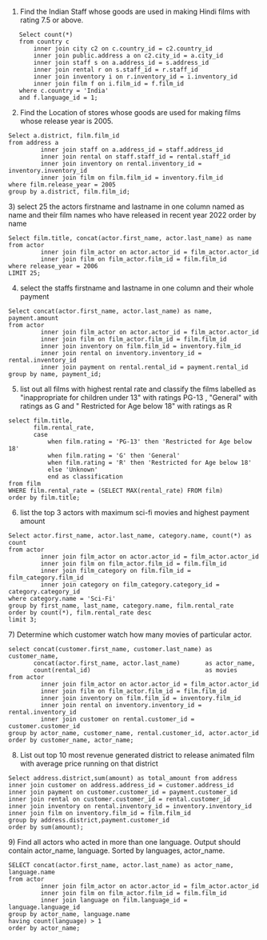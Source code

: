 [//]: # (Pulkit)
1) Find the Indian Staff whose goods are used in making Hindi films with rating 7.5 or above.
```postgresql
   Select count(*)
   from country c
       inner join city c2 on c.country_id = c2.country_id
       inner join public.address a on c2.city_id = a.city_id
       inner join staff s on a.address_id = s.address_id
       inner join rental r on s.staff_id = r.staff_id
       inner join inventory i on r.inventory_id = i.inventory_id
       inner join film f on i.film_id = f.film_id
   where c.country = 'India'
   and f.language_id = 1;
```
2) Find the Location of stores whose goods are used for making films whose release year is 2005.
```postgresql
Select a.district, film.film_id
from address a
         inner join staff on a.address_id = staff.address_id
         inner join rental on staff.staff_id = rental.staff_id
         inner join inventory on rental.inventory_id = inventory.inventory_id
         inner join film on film.film_id = inventory.film_id
where film.release_year = 2005
group by a.district, film.film_id;
```
[//]: # (Shreyash)
3) select 25 the actors firstname and lastname in one column named as name and their film names who have released in recent year 2022 order by name
```postgresql
Select film.title, concat(actor.first_name, actor.last_name) as name
from actor
         inner join film_actor on actor.actor_id = film_actor.actor_id
         inner join film on film_actor.film_id = film.film_id
where release_year = 2006
LIMIT 25;
```
4) select the staffs firstname and lastname in one column and their whole payment
```postgresql
Select concat(actor.first_name, actor.last_name) as name, payment.amount
from actor
         inner join film_actor on actor.actor_id = film_actor.actor_id
         inner join film on film_actor.film_id = film.film_id
         inner join inventory on film.film_id = inventory.film_id
         inner join rental on inventory.inventory_id = rental.inventory_id
         inner join payment on rental.rental_id = payment.rental_id
group by name, payment_id;
```
5) list out all films with highest rental rate  and classify the films labelled as "inappropriate for children under 13" with ratings PG-13 , "General" with ratings as G and " Restricted for Age below 18" with ratings as R
```postgresql
select film.title,
       film.rental_rate,
       case
           when film.rating = 'PG-13' then 'Restricted for Age below 18'
           when film.rating = 'G' then 'General'
           when film.rating = 'R' then 'Restricted for Age below 18'
           else 'Unknown'
           end as classification
from film
WHERE film.rental_rate = (SELECT MAX(rental_rate) FROM film)
order by film.title;
```
6) list the top 3 actors with maximum sci-fi movies and highest payment amount
```postgresql
Select actor.first_name, actor.last_name, category.name, count(*) as count
from actor
         inner join film_actor on actor.actor_id = film_actor.actor_id
         inner join film on film_actor.film_id = film.film_id
         inner join film_category on film.film_id = film_category.film_id
         inner join category on film_category.category_id = category.category_id
where category.name = 'Sci-Fi'
group by first_name, last_name, category.name, film.rental_rate
order by count(*), film.rental_rate desc
limit 3;
```

[//]: # (Harshit)
7) Determine which customer watch how many movies of particular actor.
```postgresql
select concat(customer.first_name, customer.last_name) as customer_name,
       concat(actor.first_name, actor.last_name)       as actor_name,
       count(rental_id)                                as movies
from actor
         inner join film_actor on actor.actor_id = film_actor.actor_id
         inner join film on film_actor.film_id = film.film_id
         inner join inventory on film.film_id = inventory.film_id
         inner join rental on inventory.inventory_id = rental.inventory_id
         inner join customer on rental.customer_id = customer.customer_id
group by actor_name, customer_name, rental.customer_id, actor.actor_id
order by customer_name, actor_name;

```
8) List out top 10 most revenue generated district to release animated film with average price running on that district
```postgresql
Select address.district,sum(amount) as total_amount from address
inner join customer on address.address_id = customer.address_id
inner join payment on customer.customer_id = payment.customer_id
inner join rental on customer.customer_id = rental.customer_id
inner join inventory on rental.inventory_id = inventory.inventory_id
inner join film on inventory.film_id = film.film_id
group by address.district,payment.customer_id
order by sum(amount);

```

[//]: # (Sadid)
9) Find all actors who acted in more than one language. Output should contain actor_name, language. Sorted by languages, actor_name.
```postgresql
SELECT concat(actor.first_name, actor.last_name) as actor_name, language.name
from actor
         inner join film_actor on actor.actor_id = film_actor.actor_id
         inner join film on film_actor.film_id = film.film_id
         inner join language on film.language_id = language.language_id
group by actor_name, language.name
having count(language) > 1
order by actor_name;
```

